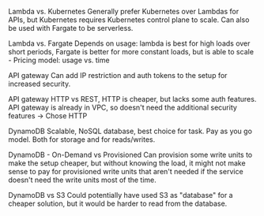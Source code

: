 Lambda vs. Kubernetes
Generally prefer Kubernetes over Lambdas for APIs, but Kubernetes requires Kubernetes control plane to scale. Can also be used with Fargate to be serverless.

Lambda vs. Fargate
Depends on usage: lambda is best for high loads over short periods, Fargate is better for more constant loads, but is able to scale - Pricing model: usage vs. time

API gateway
Can add IP restriction and auth tokens to the setup for increased security.

API gateway
HTTP vs REST, HTTP is cheaper, but lacks some auth features. API gateway is already in VPC, so doesn't need the additional security features -> Chose HTTP

DynamoDB
Scalable, NoSQL database, best choice for task. Pay as you go model. Both for storage and for reads/writes.

DynamoDB - On-Demand vs Provisioned
Can provision some write units to make the setup cheaper, but without knowing the load, it might not make sense to pay for provisioned write units that aren't needed if the service doesn't need the write units most of the time.

DynamoDB vs S3
Could potentially have used S3 as "database" for a cheaper solution, but it would be harder to read from the database.